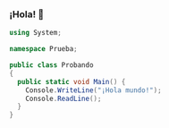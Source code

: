 ### ¡Hola! 👋

<!--
**CarlosBinary/CarlosBinary** is a ✨ _special_ ✨ repository because its `README.md` (this file) appears on your GitHub profile.

Here are some ideas to get you started:

- 🔭 I’m currently working on ...
- 🌱 I’m currently learning ...
- 👯 I’m looking to collaborate on ...
- 🤔 I’m looking for help with ...
- 💬 Ask me about ...
- 📫 How to reach me: ...
- 😄 Pronouns: ...
- ⚡ Fun fact: ...
-->
```csharp
using System;

namespace Prueba;

public class Probando
{
  public static void Main() {
    Console.WriteLine("¡Hola mundo!");
    Console.ReadLine();
  }
}
